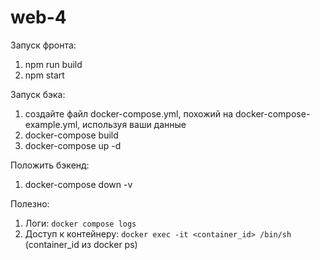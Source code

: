 # web-4

Запуск фронта: 
1. npm run build
2. npm start



Запуск бэка:
1. создайте файл docker-compose.yml, похожий на docker-compose-example.yml, используя ваши данные
2. docker-compose build
3. docker-compose up -d

Положить бэкенд:
1. docker-compose down -v

Полезно:
1. Логи: ```docker compose logs```
2. Доступ к контейнеру: ```docker exec -it <container_id> /bin/sh``` (container_id из docker ps)

